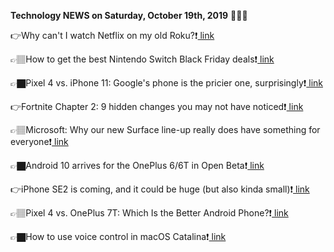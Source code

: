 <b>Technology NEWS on Saturday, October 19th, 2019</b> 📡📡📡 

👉Why can't I watch Netflix on my old Roku?❗️<a href='https://www.google.com/url?rct=j&sa=t&url=https://www.usatoday.com/story/tech/talkingtech/2019/10/19/why-netflix-disney-and-apple-tv-wont-work-old-roku-devices/4012976002/&ct=ga&cd=CAIyGmVjZmViYzNiZjFkNzQyNDM6Y29tOmVuOlVT&usg=AFQjCNHMWoRO2YlBIlXF_PoIdbz-mMMVRw'> link</a>

👉🏽How to get the best Nintendo Switch Black Friday deals❗️<a href='https://www.google.com/url?rct=j&sa=t&url=https://www.techradar.com/uk/how-to/how-to-get-the-best-nintendo-switch-black-friday-deal&ct=ga&cd=CAIyGmVjZmViYzNiZjFkNzQyNDM6Y29tOmVuOlVT&usg=AFQjCNHgrINVOzG5WZEo1SGTHTZ5uWxFcQ'> link</a>

👉🏿Pixel 4 vs. iPhone 11: Google's phone is the pricier one, surprisingly❗️<a href='https://www.google.com/url?rct=j&sa=t&url=https://www.cnet.com/news/pixel-4-vs-iphone-11-googles-phone-is-the-pricier-one-surprisingly/&ct=ga&cd=CAIyGmVjZmViYzNiZjFkNzQyNDM6Y29tOmVuOlVT&usg=AFQjCNEL6To5oPrIeisHIG0JoCEotC_ALw'> link</a>

👉Fortnite Chapter 2: 9 hidden changes you may not have noticed❗️<a href='https://www.google.com/url?rct=j&sa=t&url=https://www.cnet.com/news/fortnite-chapter-2-10-hidden-changes-you-may-not-have-noticed/&ct=ga&cd=CAIyGmVjZmViYzNiZjFkNzQyNDM6Y29tOmVuOlVT&usg=AFQjCNH06kbCEqaDleTVVLncbLt78e0q0A'> link</a>

👉🏽Microsoft: Why our new Surface line-up really does have something for everyone❗️<a href='https://www.google.com/url?rct=j&sa=t&url=https://www.techradar.com/uk/news/microsoft-why-our-new-surface-line-up-really-does-have-something-for-everyone&ct=ga&cd=CAIyGmVjZmViYzNiZjFkNzQyNDM6Y29tOmVuOlVT&usg=AFQjCNEZz7uRCD6rtQRvS3aH1Mcd7_4jaQ'> link</a>

👉🏿Android 10 arrives for the OnePlus 6/6T in Open Beta❗️<a href='https://www.google.com/url?rct=j&sa=t&url=https://www.androidpolice.com/2019/10/19/android-10-arrives-for-the-oneplus-6-6t-in-open-beta/&ct=ga&cd=CAIyGmVjZmViYzNiZjFkNzQyNDM6Y29tOmVuOlVT&usg=AFQjCNGaXhfU4uA8St_awxluBNlnCPDyZA'> link</a>

👉iPhone SE2 is coming, and it could be huge (but also kinda small)❗️<a href='https://www.google.com/url?rct=j&sa=t&url=https://www.cnet.com/news/iphone-se2-is-coming-and-it-could-be-huge-but-also-kinda-small/&ct=ga&cd=CAIyGmVjZmViYzNiZjFkNzQyNDM6Y29tOmVuOlVT&usg=AFQjCNGdk5LmRB0vn00Ky43EUF-QEmCYRA'> link</a>

👉🏽Pixel 4 vs. OnePlus 7T: Which Is the Better Android Phone?❗️<a href='https://www.google.com/url?rct=j&sa=t&url=https://www.tomsguide.com/face-off/pixel-4-vs-oneplus-7t&ct=ga&cd=CAIyGmVjZmViYzNiZjFkNzQyNDM6Y29tOmVuOlVT&usg=AFQjCNGGsWQXCNURaYvHMfhgr2Z2g7FOUQ'> link</a>

👉🏿How to use voice control in macOS Catalina❗️<a href='https://www.google.com/url?rct=j&sa=t&url=https://www.techradar.com/uk/how-to/how-to-use-voice-control-in-macos-catalina&ct=ga&cd=CAIyGmVjZmViYzNiZjFkNzQyNDM6Y29tOmVuOlVT&usg=AFQjCNFME6ajWz3QSuajEGph3B1IzWO8-A'> link</a>

